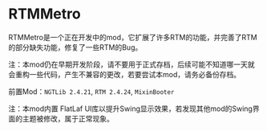 # **RTMMetro**

RTMMetro是一个正在开发中的mod，它扩展了许多RTM的功能，并完善了RTM的部分缺失功能，修复了一些RTM的Bug。

注：本mod仍在早期开发阶段，请不要用于正式存档，后续可能不知道哪一天就会重构一些代码，产生不兼容的更改，若要尝试本mod，请务必备份存档。

前置Mod：`NGTLib 2.4.21`, `RTM 2.4.24`, `MixinBooter`

注：本mod内置 FlatLaf UI库以提升Swing显示效果，若发现其他mod的Swing界面的主题被修改，属于正常现象。